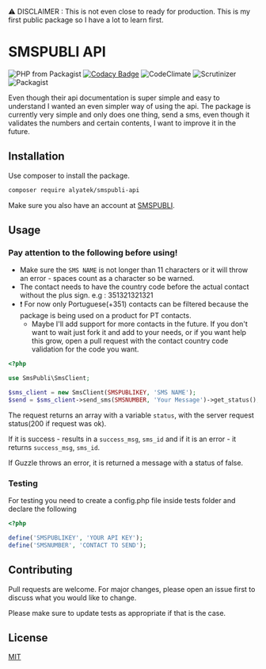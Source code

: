 ⚠ DISCLAIMER : This is not even close to ready for production. This is my first public package so I have a lot to learn first.

# SMSPUBLI API

![PHP from Packagist](https://img.shields.io/packagist/php-v/alyatek/smspubli-api)
[![Codacy Badge](https://api.codacy.com/project/badge/Grade/8fcdb2abf1cd4cae8abd358605caede3)](https://app.codacy.com/app/alyatek/smspubli-api?utm_source=github.com&utm_medium=referral&utm_content=alyatek/smspubli-api&utm_campaign=Badge_Grade_Dashboard)
![CodeClimate](https://codeclimate.com/github/alyatek/smspubli-api/badges/gpa.svg)
![Scrutinizer](https://scrutinizer-ci.com/g/alyatek/smspubli-api/badges/build.png?b=master)
![Packagist](https://img.shields.io/packagist/l/alyatek/smspubli-api)

Even though their api documentation is super simple and easy to understand I wanted an even simpler way of using the api.
The package is currently very simple and only does one thing, send a sms, even though it validates the numbers and certain contents, I want to improve it in the future.

## Installation

Use composer to install the package.

```bash
composer require alyatek/smspubli-api
```

Make sure you also have an account at [SMSPUBLI](https://www.smspubli.com/).

## Usage

### Pay attention to the following before using!
- Make sure the `SMS NAME` is not longer than 11 characters or it will throw an error - spaces count as a character so be warned.
- The contact needs to have the country code before the actual contact without the plus sign. e.g : 351321321321
- ❗ For now only Portuguese(+351) contacts can be filtered because the package is being used on a product for PT contacts. 
  - Maybe I'll add support for more contacts in the future. If you don't want to wait just fork it and add to your needs, or if you want help this grow, open a pull request with the contact country code validation for the code you want.

```php
<?php

use SmsPubli\SmsClient;

$sms_client = new SmsClient(SMSPUBLIKEY, 'SMS NAME');
$send = $sms_client->send_sms(SMSNUMBER, 'Your Message')->get_status();

```

The request returns an array with a variable `status`, with the server request status(200 if request was ok).

If it is success - results in a `success_msg`, `sms_id` and if it is an error - it returns `success_msg`, `sms_id`.

If Guzzle throws an error, it is returned a message with a status of false.

### Testing
For testing you need to create a config.php file inside tests folder and declare the following
```php
<?php

define('SMSPUBLIKEY', 'YOUR API KEY');
define('SMSNUMBER', 'CONTACT TO SEND');

```

## Contributing
Pull requests are welcome. For major changes, please open an issue first to discuss what you would like to change.

Please make sure to update tests as appropriate if that is the case.

## License
[MIT](https://choosealicense.com/licenses/mit/)
